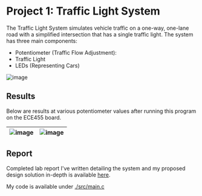 # Project 1: Traffic Light System

The Traffic Light System simulates vehicle traffic on a one-way, one-lane road with a simplified
intersection that has a single traffic light. The system has three main components:

- Potentiometer (Traffic Flow Adjustment):
- Traffic Light
- LEDs (Representing Cars)

![image](https://user-images.githubusercontent.com/76612427/116779907-ec525100-aa2d-11eb-8527-2f7c23b6dad2.png)

## Results

Below are results at various potentiometer values after running this program on the ECE455 board.

| ![image](https://user-images.githubusercontent.com/76612427/116780114-46074b00-aa2f-11eb-80fa-33b9116c8b85.png) | ![image](https://user-images.githubusercontent.com/76612427/116780131-5ae3de80-aa2f-11eb-95de-5d254e6b2400.png) |
| --- | --- |



## Report

Completed lab report I've written detailing the system and my proposed design solution in-depth is available [here](./docs/ECE%20455%20Project%201%20Report.pdf).

My code is available under [./src/main.c](./src/main.c)
